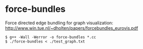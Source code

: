 force-bundles
=============

Force directed edge bundling for graph visualization: http://www.win.tue.nl/~dholten/papers/forcebundles_eurovis.pdf

    $ g++ -Wall -Werror -o force-bundles *.cc
    $ ./force-bundles < ./test_graph.txt
